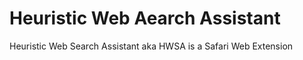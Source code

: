 # Heuristic Web Aearch Assistant

Heuristic Web Search Assistant aka HWSA is a Safari Web Extension

